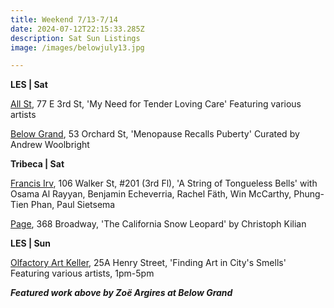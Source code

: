 ```yaml
---
title: Weekend 7/13-7/14
date: 2024-07-12T22:15:33.285Z
description: Sat Sun Listings
image: /images/belowjuly13.jpg

---
```

**L﻿ES | Sat**

[All St](https://allstnyc.com/), 77 E 3rd St, 'My Need for Tender Loving Care' Featuring various artists

[Below Grand](https://www.belowgrandnyc.com/), 53 Orchard St, 'Menopause Recalls Puberty' Curated by Andrew Woolbright

**Tribeca | Sat**

[Francis Irv](https://francisirv.com/), 106 Walker St, #201 (3rd Fl), 'A String of Tongueless Bells' with Osama Al Rayyan, Benjamin Echeverria, Rachel Fäth, Win McCarthy, Phung-Tien Phan, Paul Sietsema

[Page](https://www.page-nyc.com/exhibitions/christoph-kilian), 368 Broadway, 'The California Snow Leopard' by Christoph Kilian

**L﻿ES | Sun**

[Olfactory Art Keller](https://www.olfactoryartkeller.com/), 25A Henry Street, 'Finding Art in City's Smells' Featuring various artists, 1pm-5pm

***F﻿eatured work above by Zoë Argires at Below Grand***